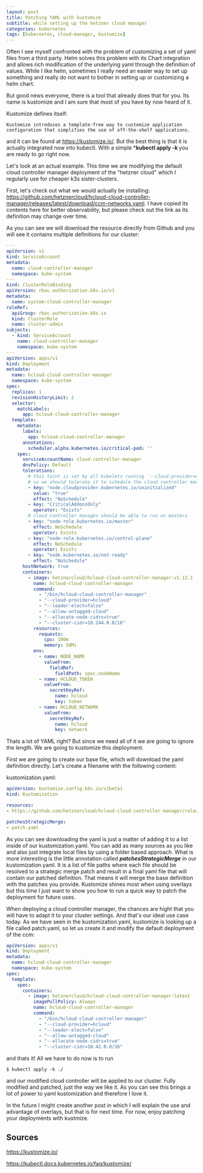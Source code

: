 ```yaml
---
layout: post
title: Patching YAML with kustomize
subtitle: while setting up the hetzner cloud manager
categories: kubernetes
tags: [kubernetes, cloud-manager, kustomize]
---
```


Often I see myself confronted with the problem of customizing a set of yaml files from a third party. Helm solves this problem with its Chart integration and allows rich modification of the underlying yaml through the definition of values.
While I like helm, sometimes I really need an easier way to set up something and really do not want to bother in setting up or customizing a helm chart.

But good news everyone, there is a tool that already does that for you. Its name is kustomize and I am sure that most of you have by now heard of it.

Kustomize defines itself:

```
Kustomize introduces a template-free way to customize application configuration that simplifies the use of off-the-shelf applications.
```

and it can be found at <https://kustomize.io/>. But the best thing is that it is actually integrated now into kubectl. With a simple ***kubectl apply -k <file>** you are ready to go right now.

Let's look at an actual example. This time we are modifying the default cloud controller manager deployment of the "hetzner cloud" which I regularly use for cheaper k3s sister-clusters.

First, let's check out what we would actually be installing: <https://github.com/hetznercloud/hcloud-cloud-controller-manager/releases/latest/download/ccm-networks.yaml>. I have copied its contents here for better observability, but please check out the link as its definition may change over time.

As you can see we will download the resource directly from Github and you will see it contains multiple definitions for our cluster: 

``` YAML
---
apiVersion: v1
kind: ServiceAccount
metadata:
  name: cloud-controller-manager
  namespace: kube-system
---
kind: ClusterRoleBinding
apiVersion: rbac.authorization.k8s.io/v1
metadata:
  name: system:cloud-controller-manager
roleRef:
  apiGroup: rbac.authorization.k8s.io
  kind: ClusterRole
  name: cluster-admin
subjects:
  - kind: ServiceAccount
    name: cloud-controller-manager
    namespace: kube-system
---
apiVersion: apps/v1
kind: Deployment
metadata:
  name: hcloud-cloud-controller-manager
  namespace: kube-system
spec:
  replicas: 1
  revisionHistoryLimit: 2
  selector:
    matchLabels:
      app: hcloud-cloud-controller-manager
  template:
    metadata:
      labels:
        app: hcloud-cloud-controller-manager
      annotations:
        scheduler.alpha.kubernetes.io/critical-pod: ''
    spec:
      serviceAccountName: cloud-controller-manager
      dnsPolicy: Default
      tolerations:
        # this taint is set by all kubelets running `--cloud-provider=external`
        # so we should tolerate it to schedule the cloud controller manager
        - key: "node.cloudprovider.kubernetes.io/uninitialized"
          value: "true"
          effect: "NoSchedule"
        - key: "CriticalAddonsOnly"
          operator: "Exists"
        # cloud controller manages should be able to run on masters
        - key: "node-role.kubernetes.io/master"
          effect: NoSchedule
          operator: Exists
        - key: "node-role.kubernetes.io/control-plane"
          effect: NoSchedule
          operator: Exists
        - key: "node.kubernetes.io/not-ready"
          effect: "NoSchedule"
      hostNetwork: true
      containers:
        - image: hetznercloud/hcloud-cloud-controller-manager:v1.12.1
          name: hcloud-cloud-controller-manager
          command:
            - "/bin/hcloud-cloud-controller-manager"
            - "--cloud-provider=hcloud"
            - "--leader-elect=false"
            - "--allow-untagged-cloud"
            - "--allocate-node-cidrs=true"
            - "--cluster-cidr=10.244.0.0/16"
          resources:
            requests:
              cpu: 100m
              memory: 50Mi
          env:
            - name: NODE_NAME
              valueFrom:
                fieldRef:
                  fieldPath: spec.nodeName
            - name: HCLOUD_TOKEN
              valueFrom:
                secretKeyRef:
                  name: hcloud
                  key: token
            - name: HCLOUD_NETWORK
              valueFrom:
                secretKeyRef:
                  name: hcloud
                  key: network
```

Thats a lot of YAML right? But since we need all of it we are going to ignore the length. We are going to kustomize this deployment.

First we are going to create our base file, which will download the yaml definition directly.
Let's create a filename with the following content:

kustomization.yaml:

``` YAML
apiVersion: kustomize.config.k8s.io/v1beta1
kind: Kustomization

resources:
- https://github.com/hetznercloud/hcloud-cloud-controller-manager/releases/latest/download/ccm-networks.yaml

patchesStrategicMerge:
- patch.yaml
```

As you can see downloading the yaml is just a matter of adding it to a list inside of our kustomization.yaml. You can add as many sources as you like and also just integrate local files by using a folder based approach.
What is more interesting is the little annotation called ***patchesStrategicMerge*** in our kustomization.yaml. It is a list of file paths where each file should be resolved to a strategic merge patch and result in a final yaml file that will contain our patched definition.
That means it will merge the base definition with the patches you provide. Kustomize shines most when using overlays but this time I just want to show you how to run a quick way to patch the deployment for future uses.

When deploying a cloud controller manager, the chances are hight that you will have to adapt it to your cluster settings. And that's our ideal use case today. As we have seen in the kustomization.yaml, kustomize is looking up a file called patch.yaml, so let us create it and modify the default deployment of the ccm:

``` YAML
apiVersion: apps/v1
kind: Deployment
metadata:
  name: hcloud-cloud-controller-manager
  namespace: kube-system
spec:
  template:
    spec:
      containers:
        - image: hetznercloud/hcloud-cloud-controller-manager:latest
          imagePullPolicy: Always
          name: hcloud-cloud-controller-manager
          command:
            - "/bin/hcloud-cloud-controller-manager"
            - "--cloud-provider=hcloud"
            - "--leader-elect=false"
            - "--allow-untagged-cloud"
            - "--allocate-node-cidrs=true"
            - "--cluster-cidr=10.42.0.0/16"
```

and thats it! All we have to do now is to run

``` Console
$ kubectl apply -k ./
```

and our modified cloud controller will be applied to our cluster. Fully modified and patched, just the way we like it.
As you can see this brings a lot of power to yaml kustomization and therefore I love it.

In the future I might create another post in which I will explain the use and advantage of overlays, but that is for next time.
For now, enjoy patching your deployments with kustmize.


## Sources

<https://kustomize.io/>

<https://kubectl.docs.kubernetes.io/faq/kustomize/>